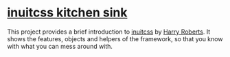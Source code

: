 # [inuitcss kitchen sink](http://csshugs.github.io/inuit-kitchen-sink/)

This project provides a brief introduction to [inuitcss](https://github.com/inuitcss) by [Harry Roberts](https://github.com/csswizardry). It shows the features, objects and helpers of the framework, so that you know with what you can mess around with.
